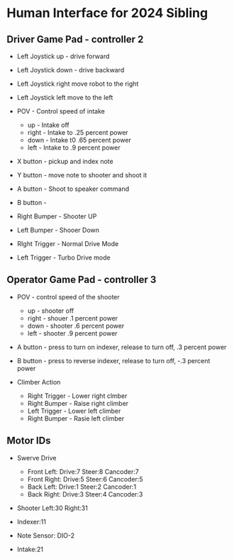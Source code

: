 # Human Interface for 2024 Sibling
## Driver Game Pad - controller 2
 - Left Joystick up - drive forward
 - Left Joystick down - drive backward
 - Left Joystick right move robot to the right 
 - Left Joystick left move to the left
- POV - Control speed of intake  
  - up - Intake off
  - right - Intake to .25 percent power
  - down - Intake t0 .65 percent power
  - left - Intake to .9 percent power

- X button - pickup and index note
- Y button - move note to shooter and shoot it
- A button - Shoot to speaker command
- B button - 

- Right Bumper - Shooter UP
- Left Bumper - Shooer Down
- RIght Trigger - Normal Drive Mode
- Left Trigger - Turbo Drive mode

## Operator Game Pad - controller 3

- POV - control speed of the shooter
  - up - shooter off
  - right - shouer .1 percent power
  - down - shooter .6 percent power
  - left - shooter .9 percent power

- A button - press to turn on indexer, release to turn off, .3 percent power
- B button - press to reverse indexer, release to turn off, -.3 percent power

- Climber Action 
  - Right Trigger - Lower right clmber
  - Right Bumper - Raise right climber
  - Left Trigger - Lower left climber
  - Right Bumper - Rasie left climber

## Motor IDs
- Swerve Drive
  - Front Left:  Drive:7 Steer:8 Cancoder:7
  - Front Right: Drive:5 Steer:6 Cancoder:5
  - Back Left:   Drive:1 Steer:2 Cancoder:1
  - Back Right:  Drive:3 Steer:4 Cancoder:3

- Shooter Left:30 Right:31
- Indexer:11
- Note Sensor: DIO-2
- Intake:21

